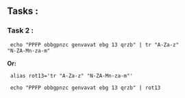 ## Tasks :


### Task 2 :

<code> echo "PPFP obbgpnzc genvavat ebg 13 qrzb" | tr "A-Za-z" "N-ZA-Mn-za-m" </code>

**Or:**

<code> alias rot13='tr "A-Za-z" "N-ZA-Mn-za-m"' </code>

<code> echo "PPFP obbgpnzc genvavat ebg 13 qrzb" | rot13 </code>
